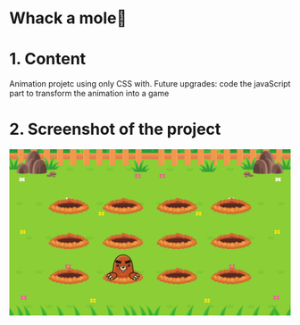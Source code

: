 # Whack a mole🔨

# 1. Content
Animation projetc using only CSS with. 
Future upgrades: code the javaScript part to transform the animation into a game

# 2. Screenshot of the project
![Screenshot of the mobile project](./assets/Screenshot%202023-04-10%20at%2017.55.40.png)